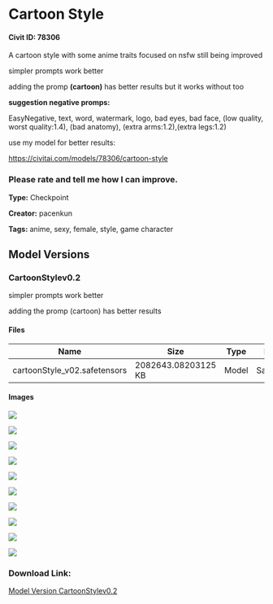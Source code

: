 # Cartoon Style

#### Civit ID: 78306

<p>A cartoon style with some anime traits focused on nsfw still being improved</p><p>simpler prompts work better</p><p>adding the promp <strong>(cartoon)</strong> has better results but it works without too</p><p><strong>suggestion negative promps:</strong></p><p>EasyNegative, text, word, watermark, logo, bad eyes, bad face, (low quality, worst quality:1.4), (bad anatomy), (extra arms:1.2),(extra legs:1.2)</p><p></p><p>use my model for better results:</p><p><a target="_blank" rel="ugc" href="https://civitai.com/models/78306/cartoon-style">https://civitai.com/models/78306/cartoon-style</a></p><p></p><h3 id="heading-15"><strong>Please rate and tell me how I can improve.</strong></h3><p></p>

**Type:** Checkpoint

**Creator:** pacenkun

**Tags:** anime, sexy, female, style, game character

## Model Versions

### CartoonStylev0.2

<p>simpler prompts work better</p><p>adding the promp (cartoon) has better results</p>

#### Files

| Name | Size | Type | Format | Download Url | AutoV1 | AutoV2 | SHA256 | CRC32 | BLAKE3 |
| --- | --- | --- | --- | --- | --- | --- | --- | --- | --- |
| cartoonStyle_v02.safetensors | 2082643.08203125 KB | Model | SafeTensor | https://civitai.com/api/download/models/83109 | 1AE4F5E8 | 722141ADBC | 722141ADBCFDF29DBB37DB9442B54677C308D2153BB971C021DDD77DF6055EFE | 001F5844 | 9C3D715A56E659331BBCF981A84896C1E9B90DB415F92E3199A894DB69C26E2B |

#### Images

<p><img src="https://image.civitai.com/xG1nkqKTMzGDvpLrqFT7WA/74cbb184-f4f1-4c44-8b80-920f57444b49/width=450/958356.jpeg" /></p>

<p><img src="https://image.civitai.com/xG1nkqKTMzGDvpLrqFT7WA/67d6c4f9-6829-4165-a2e3-0b31bfb06967/width=450/958761.jpeg" /></p>

<p><img src="https://image.civitai.com/xG1nkqKTMzGDvpLrqFT7WA/8a7a3e84-83e4-4c72-81c6-04fdccac9da6/width=450/958357.jpeg" /></p>

<p><img src="https://image.civitai.com/xG1nkqKTMzGDvpLrqFT7WA/956f1fa4-7d50-41cb-b831-e58d7c9ac4c1/width=450/958756.jpeg" /></p>

<p><img src="https://image.civitai.com/xG1nkqKTMzGDvpLrqFT7WA/def46571-f89d-4436-b628-2f657dca54e0/width=450/936533.jpeg" /></p>

<p><img src="https://image.civitai.com/xG1nkqKTMzGDvpLrqFT7WA/770b62ba-5f83-4c2c-be60-cc7ea045c359/width=450/958355.jpeg" /></p>

<p><img src="https://image.civitai.com/xG1nkqKTMzGDvpLrqFT7WA/e68b71bf-9bc5-4a93-a8c5-5ded226cea80/width=450/936517.jpeg" /></p>

<p><img src="https://image.civitai.com/xG1nkqKTMzGDvpLrqFT7WA/4cce15e0-8772-4019-9b31-50d205c6b392/width=450/958767.jpeg" /></p>

<p><img src="https://image.civitai.com/xG1nkqKTMzGDvpLrqFT7WA/057a551d-47d9-490e-bc1a-1ff8378e96ac/width=450/958768.jpeg" /></p>

<p><img src="https://image.civitai.com/xG1nkqKTMzGDvpLrqFT7WA/28a92ef6-62d9-4b88-970d-5fc0e068a819/width=450/936525.jpeg" /></p>

### Download Link:

[Model Version CartoonStylev0.2](https://civitai.com/api/download/models/83109)

